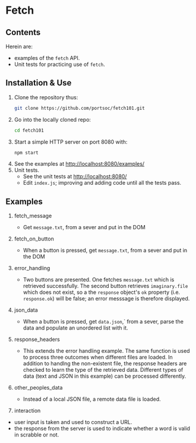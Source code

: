 # Fetch

## Contents
Herein are:
  * examples of the `fetch` API.
  * Unit tests for practicing use of `fetch`.

## Installation & Use
1. Clone the repository thus:
   ```bash
   git clone https://github.com/portsoc/fetch101.git
   ```
2. Go into the locally cloned repo:
   ```bash
   cd fetch101
   ```
3. Start a simple HTTP server on port 8080 with:
   ```bash
   npm start
   ```
4. See the examples at [http://localhost:8080/examples/](http://localhost:8080/examples/)
5. Unit tests.
   * See the unit tests at [http://localhost:8080/](http://localhost:8080/)
   * Edit `index.js`; improving and adding code until all the tests pass.

## Examples
1. fetch_message
    * Get `message.txt`, from a sever and put in the DOM

2. fetch_on_button
    * When a button is pressed, get `message.txt`, from a sever and put in the DOM

3. error_handling
    * Two buttons are presented.  One fetches `message.txt` which is retrieved successfully.  The second button retrieves `imaginary.file` which does not exist, so a the `response` object's `ok` property (i.e. `response.ok`) will be false; an error messsage is therefore displayed.
    
4. json_data
    * When a button is pressed, get `data.json`,` from a sever, parse the data and populate an unordered list with it.

5. response_headers
    * This extends the error handling example.   The same function is used to process three outcomes when different files are loaded.  In addition to handlng the non-existent file, the response headers are checked to learn the type of the retrieved data.  Different types of data (text and JSON in this example) can be processed differently.
    
6. other_peoples_data
    * Instead of a local JSON file, a remote data file is loaded.

7. interaction
  * user input is taken and used to construct a URL.
  * the response from the server is used to indicate whether a word is valid in scrabble or not.
